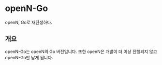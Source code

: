 # openN-Go
openN, Go로 재탄생하다.
## 개요
openN-Go는 openN의 Go 버전입니다. 또한 openN은 개발이 더 이상 진행되지 않고 openN-Go만 남게 됩니다.
